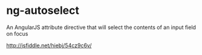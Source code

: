 # ng-autoselect
An AngularJS attribute directive that will select the contents of an input field on focus

http://jsfiddle.net/hiebj/54cz9c6v/
